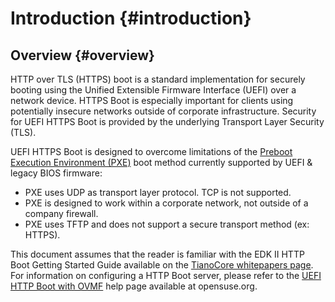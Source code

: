 <!--- @file
  First Chapter of EDK II Template Specification

  Copyright (c) 2017, Intel Corporation. All rights reserved.<BR>

  Redistribution and use in source (original document form) and 'compiled'
  forms (converted to PDF, epub, HTML and other formats) with or without
  modification, are permitted provided that the following conditions are met:

  1) Redistributions of source code (original document form) must retain the
     above copyright notice, this list of conditions and the following
     disclaimer as the first lines of this file unmodified.

  2) Redistributions in compiled form (transformed to other DTDs, converted to
     PDF, epub, HTML and other formats) must reproduce the above copyright
     notice, this list of conditions and the following disclaimer in the
     documentation and/or other materials provided with the distribution.

  THIS DOCUMENTATION IS PROVIDED BY TIANOCORE PROJECT "AS IS" AND ANY EXPRESS OR
  IMPLIED WARRANTIES, INCLUDING, BUT NOT LIMITED TO, THE IMPLIED WARRANTIES OF
  MERCHANTABILITY AND FITNESS FOR A PARTICULAR PURPOSE ARE DISCLAIMED. IN NO
  EVENT SHALL TIANOCORE PROJECT  BE LIABLE FOR ANY DIRECT, INDIRECT, INCIDENTAL,
  SPECIAL, EXEMPLARY, OR CONSEQUENTIAL DAMAGES (INCLUDING, BUT NOT LIMITED TO,
  PROCUREMENT OF SUBSTITUTE GOODS OR SERVICES; LOSS OF USE, DATA, OR PROFITS;
  OR BUSINESS INTERRUPTION) HOWEVER CAUSED AND ON ANY THEORY OF LIABILITY,
  WHETHER IN CONTRACT, STRICT LIABILITY, OR TORT (INCLUDING NEGLIGENCE OR
  OTHERWISE) ARISING IN ANY WAY OUT OF THE USE OF THIS DOCUMENTATION, EVEN IF
  ADVISED OF THE POSSIBILITY OF SUCH DAMAGE.

-->

<!--- @file
  First Chapter of EDK II Template Specification

  Copyright (c) 2017, Intel Corporation. All rights reserved.<BR>

  Redistribution and use in source (original document form) and 'compiled'
  forms (converted to PDF, epub, HTML and other formats) with or without
  modification, are permitted provided that the following conditions are met:

  1) Redistributions of source code (original document form) must retain the
     above copyright notice, this list of conditions and the following
     disclaimer as the first lines of this file unmodified.

  2) Redistributions in compiled form (transformed to other DTDs, converted to
     PDF, epub, HTML and other formats) must reproduce the above copyright
     notice, this list of conditions and the following disclaimer in the
     documentation and/or other materials provided with the distribution.

  THIS DOCUMENTATION IS PROVIDED BY TIANOCORE PROJECT "AS IS" AND ANY EXPRESS OR
  IMPLIED WARRANTIES, INCLUDING, BUT NOT LIMITED TO, THE IMPLIED WARRANTIES OF
  MERCHANTABILITY AND FITNESS FOR A PARTICULAR PURPOSE ARE DISCLAIMED. IN NO
  EVENT SHALL TIANOCORE PROJECT  BE LIABLE FOR ANY DIRECT, INDIRECT, INCIDENTAL,
  SPECIAL, EXEMPLARY, OR CONSEQUENTIAL DAMAGES (INCLUDING, BUT NOT LIMITED TO,
  PROCUREMENT OF SUBSTITUTE GOODS OR SERVICES; LOSS OF USE, DATA, OR PROFITS;
  OR BUSINESS INTERRUPTION) HOWEVER CAUSED AND ON ANY THEORY OF LIABILITY,
  WHETHER IN CONTRACT, STRICT LIABILITY, OR TORT (INCLUDING NEGLIGENCE OR
  OTHERWISE) ARISING IN ANY WAY OUT OF THE USE OF THIS DOCUMENTATION, EVEN IF
  ADVISED OF THE POSSIBILITY OF SUCH DAMAGE.

-->

# Introduction {#introduction}
## Overview {#overview}

HTTP over TLS (HTTPS) boot is a standard implementation for securely booting using the Unified Extensible Firmware Interface (UEFI) over a network device. HTTPS Boot is especially important for clients using potentially insecure networks outside of corporate infrastructure. Security for UEFI HTTPS Boot is provided by the underlying Transport Layer Security (TLS).

UEFI HTTPS Boot is designed to overcome limitations of the [Preboot Execution Environment (PXE)](https://github.com/tianocore/tianocore.github.io/wiki/PXE) boot method currently supported by UEFI &amp; legacy BIOS firmware:

* PXE uses UDP as transport layer protocol. TCP is not supported.
* PXE is designed to work within a corporate network, not outside of a company firewall.
* PXE uses TFTP and does not support a secure transport method (ex: HTTPS).

This document assumes that the reader is familiar with the EDK II HTTP Boot Getting Started Guide available on the [TianoCore whitepapers page](https://github.com/tianocore/tianocore.github.io/wiki/EDK%20II%20White%20papers). For information on configuring a HTTP Boot server, please refer to the [UEFI HTTP Boot with OVMF](https://en.opensuse.org/UEFI_HTTPBoot_with_OVMF) help page available at opensuse.org.
